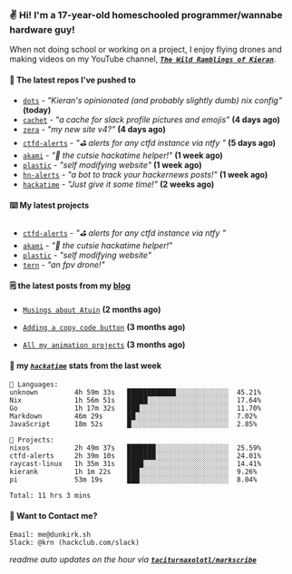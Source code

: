### ✌️ Hi! I'm a 17-year-old homeschooled programmer/wannabe hardware guy!

When not doing school or working on a project, I enjoy flying drones and making videos on my YouTube channel, [**_`The Wild Ramblings of Kieran`_**](https://youtube.com/@kieran.rambles).

#### 👷 The latest repos I've pushed to

- [`dots`](https://github.com/taciturnaxolotl/dots) - _"Kieran's opinionated (and probably slightly dumb) nix config"_ **(today)**
- [`cachet`](https://github.com/taciturnaxolotl/cachet) - _"a cache for slack profile pictures and emojis"_ **(4 days ago)**
- [`zera`](https://github.com/taciturnaxolotl/zera) - _"my new site v4?"_ **(4 days ago)**
- [`ctfd-alerts`](https://github.com/taciturnaxolotl/ctfd-alerts) - _"⛳ alerts for any ctfd instance via ntfy "_ **(5 days ago)**
- [`akami`](https://github.com/taciturnaxolotl/akami) - _"🌷 the cutsie hackatime helper!"_ **(1 week ago)**
- [`plastic`](https://github.com/taciturnaxolotl/plastic) - _"self modifying website"_ **(1 week ago)**
- [`hn-alerts`](https://github.com/taciturnaxolotl/hn-alerts) - _"a bot to track your hackernews posts!"_ **(1 week ago)**
- [`hackatime`](https://github.com/hackclub/hackatime) - _"Just give it some time!"_ **(2 weeks ago)**

#### ⌨️ My latest projects

- [`ctfd-alerts`](https://github.com/taciturnaxolotl/ctfd-alerts) - _"⛳ alerts for any ctfd instance via ntfy "_
- [`akami`](https://github.com/taciturnaxolotl/akami) - _"🌷 the cutsie hackatime helper!"_
- [`plastic`](https://github.com/taciturnaxolotl/plastic) - _"self modifying website"_
- [`tern`](https://github.com/taciturnaxolotl/tern) - _"an fpv drone!"_

#### 🗒️ the latest posts from my [blog](https://dunkirk.sh)

- [`Musings about Atuin`](https://dunkirk.sh/blog/atuin/) **(2 months ago)**

- [`Adding a copy code button`](https://dunkirk.sh/blog/adding-a-copy-button/) **(3 months ago)**

- [`All my animation projects`](https://dunkirk.sh/blog/my-animations/) **(3 months ago)**



#### 📡 my [_`hackatime`_](https://waka.hackclub.com) stats from the last week

```text
💾 Languages:
unknown         4h 59m 33s   ████████████░░░░░░░░░░░░░  45.21%
Nix             1h 56m 51s   █████░░░░░░░░░░░░░░░░░░░░  17.64%
Go              1h 17m 32s   ███░░░░░░░░░░░░░░░░░░░░░░  11.70%
Markdown        46m 29s      ██░░░░░░░░░░░░░░░░░░░░░░░  7.02%
JavaScript      18m 52s      █░░░░░░░░░░░░░░░░░░░░░░░░  2.85%

💼 Projects:
nixos           2h 49m 37s   ███████░░░░░░░░░░░░░░░░░░  25.59%
ctfd-alerts     2h 39m 10s   ███████░░░░░░░░░░░░░░░░░░  24.01%
raycast-linux   1h 35m 31s   ████░░░░░░░░░░░░░░░░░░░░░  14.41%
kierank         1h 1m 22s    ███░░░░░░░░░░░░░░░░░░░░░░  9.26%
pi              53m 19s      ███░░░░░░░░░░░░░░░░░░░░░░  8.04%

Total: 11 hrs 3 mins
```

#### 📮 Want to Contact me?

```text
Email: me@dunkirk.sh
Slack: @krn (hackclub.com/slack)
```

_readme auto updates on the hour via [**`taciturnaxolotl/markscribe`**](https://github.com/taciturnaxolotl/markscribe)_
